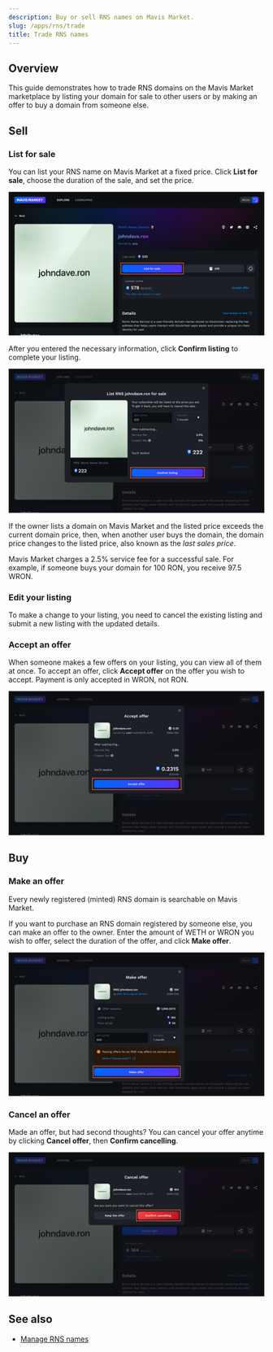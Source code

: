 ```yaml
---
description: Buy or sell RNS names on Mavis Market.
slug: /apps/rns/trade
title: Trade RNS names
---
```


## Overview

This guide demonstrates how to trade RNS domains on the Mavis Market marketplace by listing your domain for sale to other users or by making an offer to buy a domain from someone else.

## Sell

### List for sale

You can list your RNS name on Mavis Market at a fixed price. Click **List for sale**, choose the duration of the sale, and set the price.

![list](assets/trade/list.png)

After you entered the necessary information, click **Confirm listing** to complete your listing.

![confirm-listing](assets/trade/confirm-listing.png)

If the owner lists a domain on Mavis Market and the listed price exceeds the current domain price, then, when another user buys the domain, the domain price changes to the listed price, also known as the *last sales price*.

Mavis Market charges a 2.5% service fee for a successful sale. For example, if someone buys your domain for 100 RON, you receive 97.5 WRON.

### Edit your listing

To make a change to your listing, you need to cancel the existing listing and submit a new listing with the updated details.

### Accept an offer

When someone makes a few offers on your listing, you can view all of them at once. To accept an offer, click **Accept offer** on the offer you wish to accept. Payment is only accepted in WRON, not RON.

![accept](assets/trade/accept.png)

## Buy

### Make an offer

Every newly registered (minted) RNS domain is searchable on Mavis Market.

If you want to purchase an RNS domain registered by someone else, you can make an offer to the owner. Enter the amount of WETH or WRON you wish to offer, select the duration of the offer, and click **Make offer**.

![make](assets/trade/make.png)

### Cancel an offer

Made an offer, but had second thoughts? You can cancel your offer anytime by clicking **Cancel offer**, then **Confirm cancelling**.

![cancel](assets/trade/cancel.png)

## See also

* [Manage RNS names](./manage.md)
